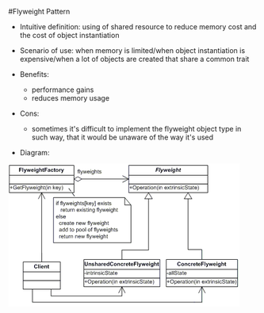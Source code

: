 #Flyweight Pattern

+ Intuitive definition: using of shared resource to reduce memory cost and the cost of object instantiation
+ Scenario of use: when memory is limited/when object instantiation is expensive/when a lot of objects are created that share a common trait
+ Benefits:
	- performance gains
	- reduces memory usage
+ Cons:
	- sometimes it's difficult to implement the flyweight object type in such way, that it would be unaware of the way it's used

+ Diagram:

![Flyweight pattern uml diagram](./FlyweightDiagram.gif)